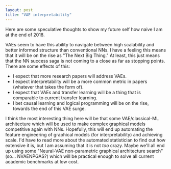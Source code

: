 ```yaml
---
layout: post
title: "VAE interpretability"
---
```


Here are some speculative thoughts to show my future self how naive I am at the end of 2018.

VAEs seem to have this ability to navigate between high scalability and better informed structure than conventional NNs.
I have a feeling this means that it will be on the rise as "The Next Big Thing."
At least, this just means that the NN success saga is not coming to a close as far as stopping points.
There are some effects of this:
- I expect that more research papers will address VAEs.
- I expect interpretability will be a more common metric in papers (whatever that takes the form of).
- I expect that VAEs and transfer learning will be a thing that is comparable to current transfer learning.
- I bet causal learning and logical programming will be on the rise, towards the end of this VAE surge.

I think the most interesting thing here will be that some VAE/classical-ML architecture which will be used to make complex graphical models competitive again with NNs.
Hopefully, this will end up automating the feature engineering of graphical models (for interpretability) and achieving scale.
I'd have to read more about the automated statistician to find out how extensive it is, but I am assuming that it is not _too_ crazy.
Maybe we'll all end up using some "Neural-VAE non-parametric graphical architecture search" (so... NVAENPGAS?) which will be practical enough to solve all current academic benchmarks at low cost.

